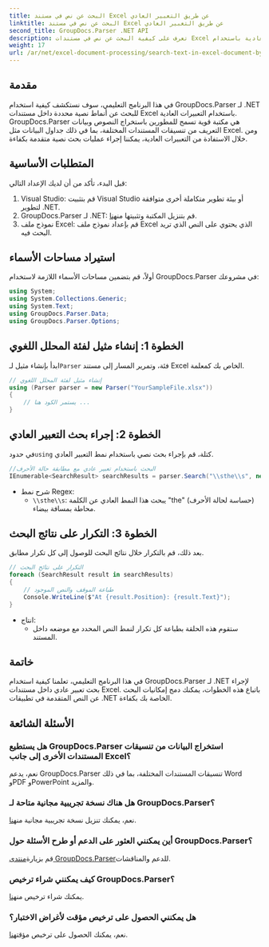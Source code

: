 ```yaml
---
title: البحث عن نص في مستند Excel عن طريق التعبير العادي
linktitle: البحث عن نص في مستند Excel عن طريق التعبير العادي
second_title: GroupDocs.Parser .NET API
description: تعرف على كيفية البحث عن نص في مستندات Excel باستخدام التعبيرات العادية باستخدام GroupDocs.Parser لـ .NET. إجراء عمليات البحث النصية المتقدمة بكفاءة.
weight: 17
url: /ar/net/excel-document-processing/search-text-in-excel-document-by-regular-expression/
---
```

## مقدمة
في هذا البرنامج التعليمي، سوف نستكشف كيفية استخدام GroupDocs.Parser لـ .NET للبحث عن أنماط نصية محددة داخل مستندات Excel باستخدام التعبيرات العادية. GroupDocs.Parser هي مكتبة قوية تسمح للمطورين باستخراج النصوص وبيانات التعريف من تنسيقات المستندات المختلفة، بما في ذلك جداول البيانات مثل Excel. ومن خلال الاستفادة من التعبيرات العادية، يمكننا إجراء عمليات بحث نصية متقدمة بكفاءة.
## المتطلبات الأساسية
قبل البدء، تأكد من أن لديك الإعداد التالي:
1. Visual Studio: قم بتثبيت Visual Studio أو بيئة تطوير متكاملة أخرى متوافقة لتطوير .NET.
2.  GroupDocs.Parser لـ .NET: قم بتنزيل المكتبة وتثبيتها من[هنا](https://releases.groupdocs.com/parser/net/).
3. نموذج ملف Excel: قم بإعداد نموذج ملف Excel الذي يحتوي على النص الذي تريد البحث فيه.

## استيراد مساحات الأسماء
أولاً، قم بتضمين مساحات الأسماء اللازمة لاستخدام GroupDocs.Parser في مشروعك:
```csharp
using System;
using System.Collections.Generic;
using System.Text;
using GroupDocs.Parser.Data;
using GroupDocs.Parser.Options;
```
## الخطوة 1: إنشاء مثيل لفئة المحلل اللغوي
 ابدأ بإنشاء مثيل لـ`Parser` فئة، وتمرير المسار إلى مستند Excel الخاص بك كمعلمة.
```csharp
// إنشاء مثيل لفئة المحلل اللغوي
using (Parser parser = new Parser("YourSampleFile.xlsx"))
{
    // يستمر الكود هنا ...
}
```
## الخطوة 2: إجراء بحث التعبير العادي
 في حدود`using` كتلة، قم بإجراء بحث نصي باستخدام نمط التعبير العادي.
```csharp
//البحث باستخدام تعبير عادي مع مطابقة حالة الأحرف
IEnumerable<SearchResult> searchResults = parser.Search("\\sthe\\s", new SearchOptions(true, false, true));
```
- شرح نمط Regex:
  - `\\sthe\\s`: يبحث هذا النمط العادي عن الكلمة "the" (حساسة لحالة الأحرف) محاطة بمسافة بيضاء.
## الخطوة 3: التكرار على نتائج البحث
بعد ذلك، قم بالتكرار خلال نتائج البحث للوصول إلى كل تكرار مطابق.
```csharp
// التكرار على نتائج البحث
foreach (SearchResult result in searchResults)
{
    // طباعة الموقف والنص الموجود
    Console.WriteLine($"At {result.Position}: {result.Text}");
}
```
- انتاج:
  - ستقوم هذه الحلقة بطباعة كل تكرار لنمط النص المحدد مع موضعه داخل المستند.

## خاتمة
في هذا البرنامج التعليمي، تعلمنا كيفية استخدام GroupDocs.Parser لـ .NET لإجراء بحث تعبير عادي داخل مستندات Excel. باتباع هذه الخطوات، يمكنك دمج إمكانيات البحث عن النص المتقدمة في تطبيقات .NET الخاصة بك بكفاءة.

## الأسئلة الشائعة
### هل يستطيع GroupDocs.Parser استخراج البيانات من تنسيقات المستندات الأخرى إلى جانب Excel؟
نعم، يدعم GroupDocs.Parser تنسيقات المستندات المختلفة، بما في ذلك Word وPDF وPowerPoint والمزيد.
### هل هناك نسخة تجريبية مجانية متاحة لـ GroupDocs.Parser؟
 نعم، يمكنك تنزيل نسخة تجريبية مجانية من[هنا](https://releases.groupdocs.com/).
### أين يمكنني العثور على الدعم أو طرح الأسئلة حول GroupDocs.Parser؟
 قم بزيارة[منتدى GroupDocs.Parser](https://forum.groupdocs.com/c/parser/17)للدعم والمناقشات.
### كيف يمكنني شراء ترخيص GroupDocs.Parser؟
 يمكنك شراء ترخيص من[هنا](https://purchase.groupdocs.com/buy).
### هل يمكنني الحصول على ترخيص مؤقت لأغراض الاختبار؟
 نعم، يمكنك الحصول على ترخيص مؤقت[هنا](https://purchase.groupdocs.com/temporary-license/).